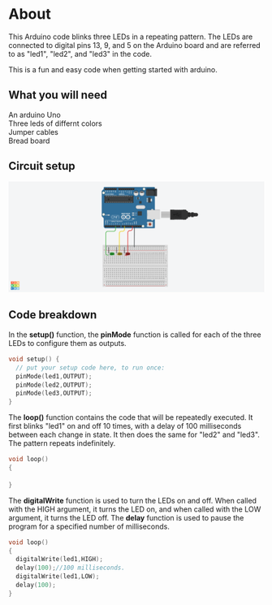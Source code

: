 # About
This Arduino code blinks three LEDs in a repeating pattern. The LEDs are connected to digital pins 13, 9, and 5 on the Arduino board and are referred to as "led1", "led2", and "led3" in the code.

This is a fun and easy code when getting started with arduino.

## What you will need
An arduino Uno\
Three leds of differnt colors \
Jumper cables \
Bread board

## Circuit setup
<img src="ledcircuit.png" alt="Alt text" title="Optional title">



## Code breakdown

In the **setup()** function, the **pinMode** function is called for each of the three LEDs to configure them as outputs.

```c++
void setup() {
  // put your setup code here, to run once:
  pinMode(led1,OUTPUT);
  pinMode(led2,OUTPUT);
  pinMode(led3,OUTPUT);
}
```
The **loop()** function contains the code that will be repeatedly executed. It first blinks "led1" on and off 10 times, with a delay of 100 milliseconds between each change in state. It then does the same for "led2" and "led3". The pattern repeats indefinitely.
```c++
void loop()
{

}
```

The **digitalWrite** function is used to turn the LEDs on and off. When called with the HIGH argument, it turns the LED on, and when called with the LOW argument, it turns the LED off. The **delay** function is used to pause the program for a specified number of milliseconds.
```c++
void loop()
{
  digitalWrite(led1,HIGH);
  delay(100);//100 milliseconds.
  digitalWrite(led1,LOW);
  delay(100);
}
```
